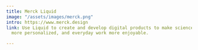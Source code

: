 ```yaml
---
title: Merck Liquid
image: "/assets/images/merck.png"
intro: https://www.merck.design
link: Use Liquid to create and develop digital products to make science faster, treatments
  more personalized, and everyday work more enjoyable.

---
```

